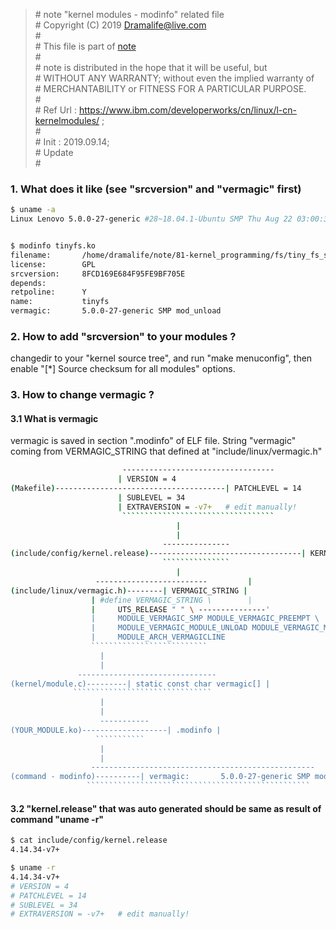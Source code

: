 > \# note "kernel modules - modinfo" related file  
\# Copyright (C) 2019 Dramalife@live.com  
\#   
\# This file is part of [note](https://github.com/Dramalife/note.git)  
\#   
\# note is distributed in the hope that it will be useful, but  
\# WITHOUT ANY WARRANTY; without even the implied warranty of  
\# MERCHANTABILITY or FITNESS FOR A PARTICULAR PURPOSE.  
\#  
\# Ref Url : https://www.ibm.com/developerworks/cn/linux/l-cn-kernelmodules/ ;     
\#  
\# Init : 2019.09.14;  
\# Update   
\#  
  

### 1. What does it like (see "srcversion" and "vermagic" first)

```bash
$ uname -a
Linux Lenovo 5.0.0-27-generic #28~18.04.1-Ubuntu SMP Thu Aug 22 03:00:32 UTC 2019 x86_64 x86_64 x86_64 GNU/Linux


$ modinfo tinyfs.ko
filename:       /home/dramalife/note/81-kernel_programming/fs/tiny_fs_symbol/tinyfs.ko
license:        GPL
srcversion:     8FCD169E684F95FE9BF705E
depends:        
retpoline:      Y
name:           tinyfs
vermagic:       5.0.0-27-generic SMP mod_unload 
```

### 2. How to add "srcversion" to your modules ?

changedir to your "kernel source tree", and run "make menuconfig",
then enable "[*]   Source checksum for all modules" options.



### 3. How to change vermagic ?

#### 3.1 What is vermagic 

vermagic is saved in section ".modinfo" of ELF file.
String "vermagic" coming from VERMAGIC_STRING that defined at "include/linux/vermagic.h" 

```bash
						 ----------------------------------
						| VERSION = 4
(Makefile)--------------------------------------| PATCHLEVEL = 14
						| SUBLEVEL = 34
						| EXTRAVERSION = -v7+ 	# edit manually!
						 ``````````````````````````````````
									 |
									 |
								  ---------------
(include/config/kernel.release)----------------------------------| KERNELRELEASE |
								  ```````````````
								  	 |
				   -------------------------		 |
(include/linux/vermagic.h)--------| VERMAGIC_STRING |                    |
				  | #define VERMAGIC_STRING \		 |
				  |     UTS_RELEASE " " \ ---------------'
				  |     MODULE_VERMAGIC_SMP MODULE_VERMAGIC_PREEMPT \
				  |     MODULE_VERMAGIC_MODULE_UNLOAD MODULE_VERMAGIC_MODVERSIONS \
				  |     MODULE_ARCH_VERMAGICLINE                                    
				  ``````````````````````````
					|
					|
			   -------------------------------
(kernel/module.c)---------| static const char vermagic[] |
			  ```````````````````````````````
					|
					|
				    -----------
(YOUR_MODULE.ko)-------------------| .modinfo |
				   ```````````
					|
					|
			      --------------------------------------------------
(command - modinfo)----------| vermagic:       5.0.0-27-generic SMP mod_unload |
			     ``````````````````````````````````````````````````
```

#### 3.2 "kernel.release" that was auto generated   should be same as   result of command "uname -r"

```bash
$ cat include/config/kernel.release 
4.14.34-v7+

$ uname -r
4.14.34-v7+
# VERSION = 4
# PATCHLEVEL = 14
# SUBLEVEL = 34
# EXTRAVERSION = -v7+ 	# edit manually!

```


